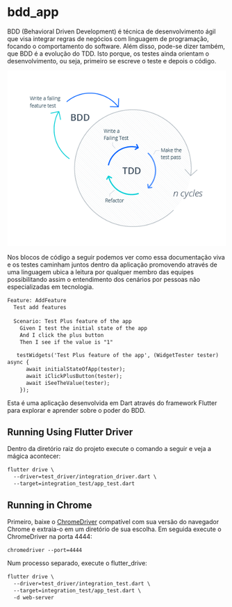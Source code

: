 # bdd_app

BDD (Behavioral Driven Development) é técnica de desenvolvimento ágil que visa integrar regras de negócios com linguagem de programação, focando o comportamento do software. Além disso, pode-se dizer também, que BDD é a evolução do TDD. Isto porque, os testes ainda orientam o desenvolvimento, ou seja, primeiro se escreve o teste e depois o código.

<p align="center">
  <img src="assets\bdd_arch.png?raw=true" alt="BDD Arch"/>
</p>

Nos blocos de código a seguir podemos ver como essa documentação viva e os testes caminham juntos dentro da aplicação promovendo através de uma linguagem ubica a leitura por qualquer membro das equipes possibilitando assim o entendimento dos cenários por pessoas não especializadas em tecnologia.

```
Feature: AddFeature
  Test add features

  Scenario: Test Plus feature of the app
    Given I test the initial state of the app
    And I click the plus button
    Then I see if the value is "1"
```

```
   testWidgets('Test Plus feature of the app', (WidgetTester tester) async {
      await initialStateOfApp(tester);
      await iClickPlusButton(tester);
      await iSeeTheValue(tester);
    });
```
Esta é uma aplicação desenvolvida em Dart através do framework Flutter para explorar e aprender sobre o poder do BDD.

## Running Using Flutter Driver

Dentro da diretório raiz do projeto execute o comando a seguir e veja a mágica acontecer:

```
flutter drive \
  --driver=test_driver/integration_driver.dart \
  --target=integration_test/app_test.dart
```

## Running in Chrome

Primeiro, baixe o [ChromeDriver](https://chromedriver.chromium.org/downloads) compatível com sua versão do navegador Chrome e extraia-o em um diretório de sua escolha. Em seguida execute o ChromeDriver na porta 4444:

```
chromedriver --port=4444
```

Num processo separado, execute o flutter_drive:

```
flutter drive \
  --driver=test_driver/integration_test.dart \
  --target=integration_test/app_test.dart \
  -d web-server

```